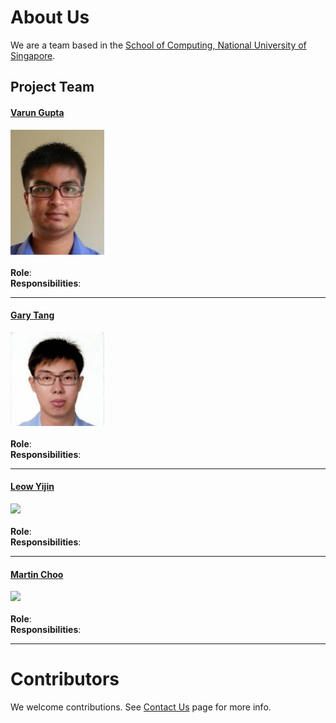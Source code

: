 # About Us

We are a team based in the [School of Computing, National University of Singapore](http://www.comp.nus.edu.sg).

## Project Team

#### [Varun Gupta](http://github.com/varung97) <br>
<img src="images/Varun.png" width="150"><br><br>
**Role**: <br>
**Responsibilities**:

-----

#### [Gary Tang](https://github.com/e0003506)
<img src="images/Gary.png" width="150"><br><br>
**Role**: <br>
**Responsibilities**:

-----

#### [Leow Yijin](http://github.com/yijinl)
<img src="images/LeowYijin.jpg" width="150"><br><br>
**Role**: <br>
**Responsibilities**:

-----

#### [Martin Choo](http://github.com/m133225)
<img src="images/MartinChoo.jpg" width="150"><br><br>
**Role**: <br>
**Responsibilities**:

-----

# Contributors

We welcome contributions. See [Contact Us](ContactUs.md) page for more info.
